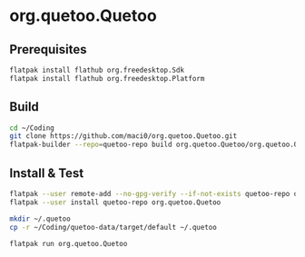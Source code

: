 # org.quetoo.Quetoo

## Prerequisites

```bash
flatpak install flathub org.freedesktop.Sdk
flatpak install flathub org.freedesktop.Platform
```

## Build

```bash
cd ~/Coding
git clone https://github.com/maci0/org.quetoo.Quetoo.git
flatpak-builder --repo=quetoo-repo build org.quetoo.Quetoo/org.quetoo.Quetoo.json
```
## Install & Test

```bash
flatpak --user remote-add --no-gpg-verify --if-not-exists quetoo-repo quetoo-repo
flatpak --user install quetoo-repo org.quetoo.Quetoo

mkdir ~/.quetoo
cp -r ~/Coding/quetoo-data/target/default ~/.quetoo

flatpak run org.quetoo.Quetoo

```
